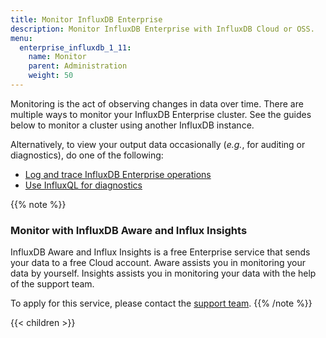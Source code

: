 ```yaml
---
title: Monitor InfluxDB Enterprise
description: Monitor InfluxDB Enterprise with InfluxDB Cloud or OSS.
menu:
  enterprise_influxdb_1_11:
    name: Monitor
    parent: Administration
    weight: 50
---
```


Monitoring is the act of observing changes in data over time.
There are multiple ways to monitor your InfluxDB Enterprise cluster.
See the guides below to monitor a cluster using another InfluxDB instance.

Alternatively, to view your output data occasionally (_e.g._, for auditing or diagnostics),
do one of the following:

- [Log and trace InfluxDB Enterprise operations](/enterprise_influxdb/v1.11/administration/monitor/logs/)
- [Use InfluxQL for diagnostics](/enterprise_influxdb/v1.11/administration/monitor/diagnostics/)

{{% note %}}
### Monitor with InfluxDB Aware and Influx Insights
InfluxDB Aware and Influx Insights is a free Enterprise service that sends your data to a free Cloud account.
Aware assists you in monitoring your data by yourself.
Insights assists you in monitoring your data with the help of the support team.

To apply for this service, please contact the [support team](https://support.influxdata.com/s/login/).
{{% /note %}}

{{< children >}}
